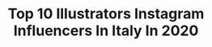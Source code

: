 ---
title: Top 10 Illustrators Instagram Influencers In Italy In 2020
description: >-
  Find top illustrators Instagram influencers in Italy in 2020. Most popular hashtags: #illustration #sketch #art #digitalart.
platform: Instagram
profiles:
  - username: "sashaa.art"
    fullname: >-
      SASHA
    location: "Italy"
    followers: 29230
    engagement: 2885
    commentsToLikes: 0.016410
    id: ck0udk68djb1y0i19ps8koy6w
    verified: false
    hashtags: "#bukumurah, #bukubestseller, #untungngoleksi, #sasha"
  - username: "_asmoday"
    fullname: >-
      死神
    location: "Italy"
    followers: 7342
    engagement: 1414
    commentsToLikes: 0.029258
    id: ck5hit6ctf93y0i117uyd90hx
    verified: false
    hashtags: "#artist, #masterpiece, #idsoftware, #coversong"
  - username: "carakozik"
    fullname: >-
      Cara Brown
    location: "Italy"
    followers: 11159
    engagement: 747
    commentsToLikes: 0.028252
    id: ck5c5z3uq4eup0i11cj2yxn7o
    verified: false
    hashtags: "#carakozikmug, #painting, #momentsketchers, #carakozik"
  - username: "replica004"
    fullname: >-
      Sara Camponeschi
    location: "Italy"
    followers: 6086
    engagement: 2215
    commentsToLikes: 0.019921
    id: ck14liwpiuwum0i19rw7roeub
    verified: false
    hashtags: "#anime, #digitalpainting, #gif, #cloutgoggles"
  - username: "devildisorders"
    fullname: >-
      ☽ASTRALL☾
    location: "Italy"
    followers: 3096
    engagement: 1901
    commentsToLikes: 0.032147
    id: ck8tagwfarpb50j78eaj7d8ba
    verified: false
    hashtags: "#cisza, #dark, #emptiness, #bathgoals"
  - username: "_eyelight"
    fullname: >-
      Valentina Contini Art
    location: "Italy"
    followers: 9622
    engagement: 1721
    commentsToLikes: 0.058155
    id: ck15ppneoz1430i19vvbd47jq
    verified: false
    hashtags: "#sixfanartchallenge, #artistsupport, #christmaschallenge, #sleepingbeauty"
  - username: "__alex_drawing_"
    fullname: >-
      Alessandro muscio 30k+✨
    location: "Italy"
    followers: 34564
    engagement: 1019
    commentsToLikes: 0.113797
    id: ck5cb4vineqm90i11kelahcu3
    verified: false
    hashtags: "#illustration, #instaartist, #kawaii, #mangastyle"
  - username: "sonia.goodarzi"
    fullname: >-
      🦒Gallery Zarrafeh|سونيا گودرزي
    location: "Italy"
    followers: 24070
    engagement: 427
    commentsToLikes: 0.063077
    id: ck8t5zrrmbrky0j789riqyoz2
    verified: false
    hashtags: "#lovelydog, #diego, #artistsoninstagram, #green"
  - username: "ithilnaur_"
    fullname: >-
      Nicoletta Migaldi
    location: "Italy"
    followers: 11723
    engagement: 2445
    commentsToLikes: 0.019143
    id: ck6tzv5gpc1xl0j71lz43lipw
    verified: false
    hashtags: "#tvseries, #inking, #love, #warmup"
  - username: "n_a_l_i_v_k_a"
    fullname: >-
      Алёна Наливкина / Графика
    location: "Italy"
    followers: 79224
    engagement: 344
    commentsToLikes: 0.037593
    id: ck5cb4ewqepmd0i11ajqs16bj
    verified: false
    hashtags: "#leuchtturm1917, #alena, #fabercastell"
---